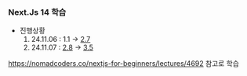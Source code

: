 ### Next.Js 14 학습
  
* 진행상황
  1. 24.11.06 : 1.1 -> [2.7](https://nomadcoders.co/nextjs-for-beginners/lectures/4699)
  2. 24.11.07 : [2.8](https://nomadcoders.co/nextjs-for-beginners/lectures/4700) -> [3.5](https://nomadcoders.co/nextjs-for-beginners/lectures/4708)
  
https://nomadcoders.co/nextjs-for-beginners/lectures/4692 참고로 학습
